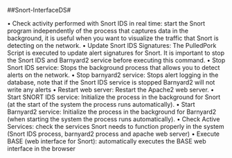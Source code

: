 ##Snort-InterfaceDS#

• Check activity performed with Snort IDS in real time: start the Snort program independently of the process that captures data in the background, it is useful when you want to visualize the traffic that Snort is detecting on the network.
• Update Snort IDS Signatures: The PulledPork Script is executed to update alert signatures for Snort. It is important to stop the Snort IDS and Barnyard2 service before executing this command.
• Stop Snort IDS service: Stops the background process that allows you to detect alerts on the network.
• Stop barnyard2 service: Stops alert logging in the database, note that if the Snort IDS service is stopped Barnyard2 will not write any alerts
• Restart web server: Restart the Apache2 web server.
• Start SNORT IDS service: Initialize the process in the background for Snort (at the start of the system the process runs automatically).
• Start Barnyard2 service: Initialize the process in the background for Barnyard2 (when starting the system the process runs automatically).
• Check Active Services: check the services Snort needs to function properly in the system (Snort IDS process, barnyard2 process and apache web server)
• Execute BASE (web interface for Snort): automatically executes the BASE web interface in the browser